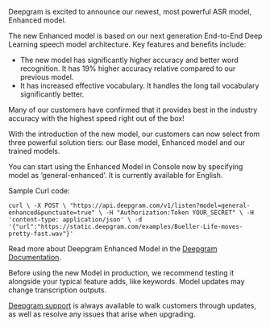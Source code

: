 Deepgram is excited to announce our newest, most powerful ASR model, Enhanced model.

The new Enhanced model is based on our next generation End-to-End Deep Learning speech model architecture. Key features and benefits include:

- The new model has significantly higher accuracy and better word recognition. It has 19% higher accuracy relative compared to our previous model.
- It has increased effective vocabulary. It handles the long tail vocabulary significantly better.

Many of our customers have confirmed that it provides best in the industry accuracy with the highest speed right out of the box!

With the introduction of the new model, our customers can now select from three powerful solution tiers: our Base model, Enhanced model and our trained models.

You can start using the Enhanced Model in Console now by specifying model as ‘general-enhanced’. It is currently available for English.

Sample Curl code:

`curl \ -X POST \ "https://api.deepgram.com/v1/listen?model=general-enhanced&punctuate=true" \ -H "Authorization:Token YOUR_SECRET" \ -H 'content-type: application/json' \ -d '{"url":"https://static.deepgram.com/examples/Bueller-Life-moves-pretty-fast.wav"}'`

Read more about Deepgram Enhanced Model in the [Deepgram Documentation](https://developers.deepgram.com/documentation/features/model/).

Before using the new Model in production, we recommend testing it alongside your typical feature adds, like keywords. Model updates may change transcription outputs.

[Deepgram support](mailto:support@deepgram.com) is always available to walk customers through updates, as well as resolve any issues that arise when upgrading.

